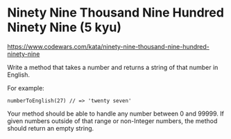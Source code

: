 # Ninety Nine Thousand Nine Hundred Ninety Nine (5 kyu)

https://www.codewars.com/kata/ninety-nine-thousand-nine-hundred-ninety-nine

Write a method that takes a number and returns a string of that number in English.

For example:

```
numberToEnglish(27) // => 'twenty seven'
```

Your method should be able to handle any number between 0 and 99999. If given numbers outside of that range or non-Integer numbers, the method should return an empty string.
